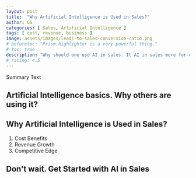 ```yaml
---
layout: post
title:  "Why Artificial Intelligence is Used in Sales?"
author: GG
categories: [ Sales, Artificial Intelligence ]
tags: [ cost, revenue, business ]
image: assets/images/leads-to-sales-conversion-ratio.png
# beforetoc: "Prism highlighter is a very powerful thing."
# toc: true
description: "Why should one use AI in sales. It AI in sales more for cost benefit or revenue growth?"
# rating: 4.5
---
```

Summary Text

## Artificial Intelligence basics. Why others are using it?

## Why Artificial Intelligence is Used in Sales?

1. Cost Benefits
2. Revenue Growth
3. Competitive Edge 

## Don't wait. Get Started with AI in Sales 
